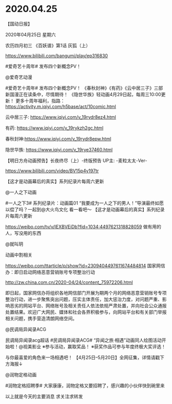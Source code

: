 # 2020.04.25

【国动日报】

2020年04月25日  星期六

农历四月初三
   《百妖谱》第1话 灰狐（上）

https://www.bilibili.com/bangumi/play/ep316830



#爱奇艺十周年# 发布四个新概念PV！

@爱奇艺动漫                            

#爱奇艺十周年# 发布四个新概念PV！
《春秋封神》《有药》《云中居三子》三部新国漫正在读条中，尽情期待！
《隐世华族》轻动画4月29日起，每周三10:00更新！
更多十周年福利，指路：https://activity.m.iqiyi.com/h5base/act/10comic.html

云中居三子: https://www.iqiyi.com/v_19rydr8ez4.html

有药: https://www.iqiyi.com/v_19rykzh2gc.html

春秋封神:https://www.iqiyi.com/v_19rydr8epw.html

隐世华族: https://www.iqiyi.com/v_19rye37460.html





【明日方舟动画预告】长夜终尽（上）-终版预告 UP主: -麦粒太太-Ver-

https://www.bilibili.com/video/BV15p4y197tr


【这才是动画幕后的真实】系列纪录片每周六更新

@一人之下动画  

#一人之下3# 系列纪录片：动画篇01 “我要成为一人之下的男人！”导演最终如愿以偿了吗？一起到@大火鸟文化 看一看吧～
【这才是动画幕后的真实】系列纪录片每周六更新

https://weibo.com/tv/v/IEXBVEiDb?fid=1034:4497621318828059
做有用的人，写没用的东西

@就叫玥      

动画中割相关

https://weibo.com/ttarticle/p/show?id=2309404497611674484814
国家网信办：即日启动网络恶意营销账号专项整治行动

http://zw.china.com.cn/2020-04/24/content_75972206.html

即日起，国家网信办将组织各地网信部门开展为期两个月的网络恶意营销账号专项整治行动，进一步聚焦突出问题，压实主体责任，加大惩治力度，对问题严重、影响恶劣的网站平台、网络账号及相关责任人依法依规严肃处置，并向社会公众通报处置结果。欢迎广大网民、媒体和社会各界积极参与，向网站平台和有关部门举报相关问题，携手营造清朗网络空间。

@民调局异闻录ACG                            

 民调局异闻录acg超话 #民调局异闻录ACG# “异闻之旅·相遇”动画同人绘图活动开始啦！@视美影业
※参与活动，赢取奖品！
※获奖作品可参与年度终极大奖评选！

与你最喜爱的角色来一场相遇吧！
【4月25日–5月20日】全网征集，详情请戳下方海报↓


@润物定格动画                            

#润物定格招聘季# 大家康康，润物定格又要招聘了，感兴趣的小伙伴快到碗里来



以上就是今天的主要消息
求关注求转发



